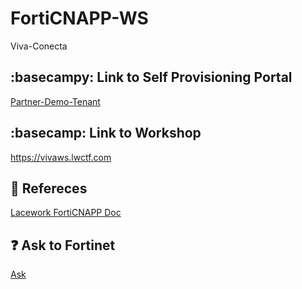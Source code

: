 # FortiCNAPP-WS
Viva-Conecta

## :basecampy: Link to Self Provisioning Portal
[Partner-Demo-Tenant](https://ee.lwalliances.com/event/fortidemo)

## :basecamp: Link to Workshop
https://vivaws.lwctf.com



## 📖 Refereces
[Lacework FortiCNAPP Doc](https://docs.fortinet.com/document/lacework-forticnapp/latest/administration-guide/16036/getting-started-with-lacework-forticnapp)


## ❓ Ask to Fortinet
[Ask](./issues/new)
